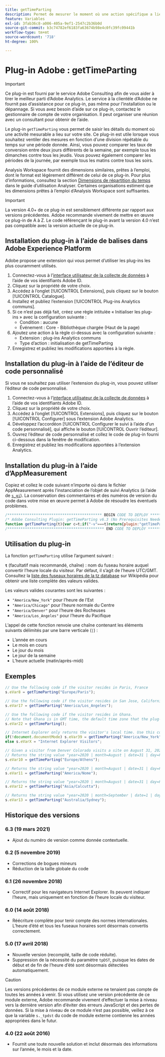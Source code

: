 ```yaml
---
title: getTimeParting
description: Permet de mesurer le moment où une action spécifique a lieu.
feature: Variables
exl-id: 3fab36c8-a006-405a-9ef1-2547c2b36b0d
source-git-commit: b3c74782ef6183fa63674b98e4c0fc39fc09441b
workflow-type: tm+mt
source-wordcount: '718'
ht-degree: 100%

---
```


# Plug-in Adobe : getTimeParting

>[!IMPORTANT]
>
>Ce plug-in est fourni par le service Adobe Consulting afin de vous aider à tirer le meilleur parti d’Adobe Analytics. Le service à la clientèle d’Adobe ne fournit pas d’assistance pour ce plug-in, pas même pour l’installation ou le dépannage. Si vous avez besoin d’aide sur ce plug-in, contactez le gestionnaire de compte de votre organisation. Il peut organiser une réunion avec un consultant pour obtenir de l’aide.

Le plug-in `getTimeParting` vous permet de saisir les détails du moment où une activité mesurable a lieu sur votre site. Ce plug-in est utile lorsque vous souhaitez ventiler des mesures en fonction d’une division répétable du temps sur une période donnée. Ainsi, vous pouvez comparer les taux de conversion entre deux jours différents de la semaine, par exemple tous les dimanches contre tous les jeudis. Vous pouvez également comparer les périodes de la journée, par exemple tous les matins contre tous les soirs.

Analysis Workspace fournit des dimensions similaires, prêtes à l’emploi, dont le format est légèrement différent de celui de ce plug-in. Pour plus d’informations, consultez la section [Dimensions de répartition du temps](/help/analyze/analysis-workspace/components/dimensions/time-parting-dimensions.md) dans le guide d’utilisation Analyser. Certaines organisations estiment que les dimensions prêtes à l’emploi d’Analysis Workspace sont suffisantes.

>[!IMPORTANT]
>
>La version 4.0+ de ce plug-in est sensiblement différente par rapport aux versions précédentes. Adobe recommande vivement de mettre en œuvre ce plug-in de A à Z. Le code référençant le plug-in avant la version 4.0 n’est pas compatible avec la version actuelle de ce plug-in.

## Installation du plug-in à l’aide de balises dans Adobe Experience Platform

Adobe propose une extension qui vous permet d’utiliser les plug-ins les plus couramment utilisés.

1. Connectez-vous à l’[interface utilisateur de la collecte de données](https://experience.adobe.com/data-collection) à l’aide de vos identifiants Adobe ID.
1. Cliquez sur la propriété de votre choix.
1. Accédez à l’onglet [!UICONTROL Extensions], puis cliquez sur le bouton [!UICONTROL Catalogue].
1. Installez et publiez l’extension [!UICONTROL Plug-ins Analytics communs].
1. Si ce n’est pas déjà fait, créez une règle intitulée « Initialiser les plug-ins » avec la configuration suivante :
   * Condition : aucune
   * Événement : Core - Bibliothèque chargée (Haut de la page)
1. Ajoutez une action à la règle ci-dessus avec la configuration suivante :
   * Extension : plug-ins Analytics communs
   * Type d’action : initialisation de getTimeParting
1. Enregistrez et publiez les modifications apportées à la règle.

## Installation du plug-in à l’aide de l’éditeur de code personnalisé

Si vous ne souhaitez pas utiliser l’extension du plug-in, vous pouvez utiliser l’éditeur de code personnalisé.

1. Connectez-vous à l’[interface utilisateur de la collecte de données](https://experience.adobe.com/data-collection) à l’aide de vos identifiants Adobe ID.
1. Cliquez sur la propriété de votre choix.
1. Accédez à l’onglet [!UICONTROL Extensions], puis cliquez sur le bouton [!UICONTROL Configurer] sous l’extension Adobe Analytics.
1. Développez l’accordéon [!UICONTROL Configurer le suivi à l’aide d’un code personnalisé], qui affiche le bouton [!UICONTROL Ouvrir l’éditeur].
1. Ouvrez l’éditeur de code personnalisé et collez le code de plug-in fourni ci-dessous dans la fenêtre de modification.
1. Enregistrez et publiez les modifications apportées à l’extension Analytics.

## Installation du plug-in à l’aide d’AppMeasurement

Copiez et collez le code suivant n’importe où dans le fichier AppMeasurement après l’instanciation de l’objet de suivi Analytics (à l’aide de [`s_gi`](../functions/s-gi.md)). La conservation des commentaires et des numéros de version du code dans votre mise en œuvre permet à Adobe de résoudre les éventuels problèmes.

```js
/******************************************* BEGIN CODE TO DEPLOY *******************************************/
/* Adobe Consulting Plugin: getTimeParting v6.3 (No Prerequisites Needed) */
function getTimeParting(t){var c=t;if("-v"===t)return{plugin:"getTimeParting",version:"6.3"};a:{if("undefined"!==typeof window.s_c_il){var a=0;for(var b;a<window.s_c_il.length;a++)if(b=window.s_c_il[a],b._c&&"s_c"===b._c){a=b;break a}}a=void 0}"undefined"!==typeof a&&(a.contextData.getTimeParting="6.3");c=document.documentMode?void 0:c||"Etc/GMT";a=(new Date).toLocaleDateString("en-US",{timeZone:c,minute:"numeric",hour:"numeric",weekday:"long",day:"numeric",year:"numeric",month:"long"});a=/([a-zA-Z]+).*?([a-zA-Z]+).*?([0-9]+).*?([0-9]+)(.*?)([0-9])(.*)/.exec(a);return"year="+a[4]+" | month="+a[2]+" | date="+a[3]+" | day="+a[1]+" | time="+(a[6]+a[7])};
/******************************************** END CODE TO DEPLOY ********************************************/
```

## Utilisation du plug-in

La fonction `getTimeParting` utilise lʼargument suivant :

**`t`** (facultatif mais recommandé, chaîne) : nom du fuseau horaire auquel convertir l’heure locale du visiteur.  Par défaut, il s’agit de l’heure UTC/GMT. Consultez la [liste des fuseaux horaires de la tz database](https://en.wikipedia.org/wiki/List_of_tz_database_time_zones) sur Wikipédia pour obtenir une liste complète des valeurs valides.

Les valeurs valides courantes sont les suivantes :

* `"America/New_York"` pour l’heure de l’Est
* `"America/Chicago"` pour l’heure normale du Centre
* `"America/Denver"` pour l’heure des Rocheuses
* `"America/Los_Angeles"` pour l’heure du Pacifique

Lʼappel de cette fonction renvoie une chaîne contenant les éléments suivants délimités par une barre verticale (`|`) :

* L’année en cours
* Le mois en cours
* Le jour du mois
* Le jour de la semaine
* L’heure actuelle (matin/après-midi)

## Exemples

```js
// Use the following code if the visitor resides in Paris, France
s.eVar8 = getTimeParting("Europe/Paris");

// Use the following code if the visitor resides in San Jose, California
s.eVar17 = getTimeParting("America/Los_Angeles");

// Use the following code if the visitor resides in Ghana.
// Note that Ghana is in GMT time, the default time zone that the plug-in uses with no argument
s.eVar22 = getTimeParting();

// Internet Explorer only returns the visitor's local time. Use this conditional statement to accommodate IE visitors
if(!document.documentMode) s.eVar39 = getTimeParting("America/New_York");
else s.eVarX = "Internet Explorer Visitors";

// Given a visitor from Denver Colorado visits a site on August 31, 2020 at 9:15 AM
// Returns the string value "year=2020 | month=August | date=31 | day=Friday | time=6:15 PM"
s.eVar10 = getTimeParting("Europe/Athens");

// Returns the string value "year=2020 | month=August | date=31 | day=Friday | time=6:15 AM"
s.eVar11 = getTimeParting("America/Nome");

// Returns the string value "year=2020 | month=August | date=31 | day=Friday | time=8:45 PM"
s.eVar12 = getTimeParting("Asia/Calcutta");

// Returns the string value "year=2020 | month=September | date=1 | day=Saturday | time=1:15 AM"
s.eVar13 = getTimeParting("Australia/Sydney");
```

## Historique des versions

### 6.3 (19 mars 2021)

* Ajout du numéro de version comme donnée contextuelle.

### 6.2 (5 novembre 2019)

* Corrections de bogues mineurs
* Réduction de la taille globale du code

### 6.1 (26 novembre 2018)

* Correctif pour les navigateurs Internet Explorer. Ils peuvent indiquer l’heure, mais uniquement en fonction de l’heure locale du visiteur.

### 6.0 (14 août 2018)

* Réécriture complète pour tenir compte des normes internationales. L’heure d’été et tous les fuseaux horaires sont désormais convertis correctement.

### 5.0 (17 avril 2018)

* Nouvelle version (recompilé, taille de code réduite).
* Suppression de la nécessité du paramètre `tpDST`, puisque les dates de début et de fin de l’heure d’été sont désormais détectées automatiquement.

>[!CAUTION]
>
>Les versions précédentes de ce module externe ne tenaient pas compte de toutes les années à venir. Si vous utilisez une version précédente de ce module externe, Adobe recommande vivement dʼeffectuer la mise à niveau vers la dernière version afin dʼéviter des erreurs JavaScript et des pertes de données. Si la mise à niveau de ce module nʼest pas possible, veillez à ce que la variable `s._tpdst` du code de module externe contienne les années appropriées dans le futur.

### 4.0 (22 août 2016)

* Fournit une toute nouvelle solution et inclut désormais des informations sur l’année, le mois et la date.
